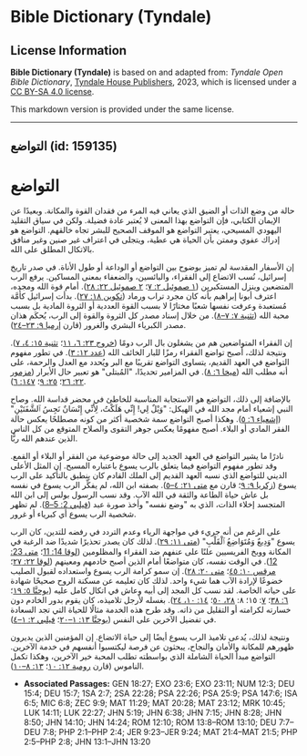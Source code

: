# Bible Dictionary (Tyndale)

## License Information

**Bible Dictionary (Tyndale)** is based on and adapted from: _Tyndale Open Bible Dictionary_, [Tyndale House Publishers](https://tyndaleopenresources.com/), 2023, which is licensed under a [CC BY-SA 4.0 license](https://creativecommons.org/licenses/by-sa/4.0/legalcode.en).

This markdown version is provided under the same license.



--------------------------------

## التواضع (id: 159135)

التواضع
=======

حالة من وضع الذات أو الضيق الذي يعاني فيه المرء من فقدان القوة والمكانة. وبعيدًا عن الإيمان الكتابي، فإن التواضع بهذا المعنى لا يُعتبر عادة فضيلة. ولكن في سياق التقليد اليهودي المسيحي، يعتبر التواضع هو الموقف الصحيح للبشر تجاه خالقهم. التواضع هو إدراك عفوي وممتن بأن الحياة هي عطية، ويتجلى في اعتراف غير صنين وغير منافق بالاتكال المطلق على الله.

إن الأسفار المقدسة لم تميز بوضوح بين التواضع أو الوداعة أو طول الأناة. في صدر تاريخ إسرائيل، نُسب الاتضاع إلى الفقراء، والبائسين، والضعفاء بمعنى المساكين. يرفع الرب المتضعين وينزل المستكبرين ([١ صموئيل ٢: ٧](https://ref.ly/1Sam2:7)؛ [٢ صموئيل ٢٢: ٢٨](https://ref.ly/2Sam22:28)). أمام قوة الله ومجده، اعترف أبونا إبراهيم بأنه كان مجرد تراب ورماد ([تكوين ١٨: ٢٧](https://ref.ly/Gen18:27)). بدأت إسرائيل كأُمَّة مُستعبدة وعرفت نفسها شعبًا مختارًا لا بسبب القوة العددية أو الثروة المادية بل بسبب محبة الله ([تثنية ٧: ٧–٨](https://ref.ly/Deut7:7-Deut7:8)). من خلال إسناد مصدر كل الثروة والقوة إلى الرب، يُحكَم هذان مصدر الكبرياء البشري والغرور (قارن [إرميا ٩: ٢٣–٢٤](https://ref.ly/Jer9:23-Jer9:24)).

إن الفقراء المتواضعين هم من يشغلون بال الرب دومًا ([خروج ٢٣: ٦، ١١](https://ref.ly/Exod23:6)؛ [تثنية ١٥: ٤، ٧](https://ref.ly/Deut15:4)). ونتيجة لذلك، أصبح تواضع الفقراء رمزًا للبار الخائف الله ([عدد ١٢: ٣](https://ref.ly/Num12:3)). في تطور مفهوم التواضع في العهد القديم، يتساوى التواضع تقريبًا مع البر ويُحدد مع العدل والرحمة، على أنه مطلب الله ([ميخا ٦: ٨](https://ref.ly/Mic6:8)). في المزامير تحديدًا، "المُبتلى" هو تعبير حال الأبرار ([مزمور ٢٢: ٢٦](https://ref.ly/Ps22:26)؛ [٢٥: ٩](https://ref.ly/Ps25:9)؛ [١٤٧: ٦](https://ref.ly/Ps147:6)).

بالإضافة إلى ذلك، التواضع هو الاستجابة المناسبة للخاطئ في محضر قداسة الله. وصاح النبي إشعياء أمام مجد الله في الهيكل: "وَيْلٌ لِي! إِنِّي هَلَكْتُ، لِأَنِّي إِنْسَانٌ نَجِسُ ٱلشَّفَتَيْنِ" ([إشعياء ٦: ٥](https://ref.ly/Isa6:5)). وهكذا أصبح التواضع سمة شخصية أكثر من كونه مصطلحًا يعكس حالة الفقر المادي أو البلاء. أصبح مفهومًا يعكس جوهر التقوى والصلاح المتوقع من كل الناس الذين عندهم الله ربًّا.

نادرًا ما يشير التواضع في العهد الجديد إلى حالة موضوعية من الفقر أو البلاء أو القمع. وقد تطور مفهوم التواضع فيما يتعلق بالرب يسوع باعتباره المسيح. إن المثل الأعلى الديني للتواضع الذي نسبه العهد القديم إلى الملك القادم كان ينطبق بالتأكيد على الرب يسوع ([زكريا ٩: ٩](https://ref.ly/Zech9:9)؛ قارن مع [متى ٢١: ٤–٥](https://ref.ly/Matt21:4-Matt21:5)). بصفته ابن الله، لم يفكِّر الرب يسوع في نفسه بل عاش حياة الطاعة والثقة في الله الآب. وقد نسب الرسول بولس إلى ابن الله المتجسد إخلاء الذات، الذي به "وضع نفسه" وأخذ صورة عبد ([فيلبي 2: 5–8](https://ref.ly/Phil2:5-Phil2:8)). لم تظهر شخصية الرب يسوع أي كبرياء أو غرور.

على الرغم من أنه جريء في مواجهة الرياء وعدم التردد في رفضه للتدين، كان الرب يسوع "وَدِيعٌ وَمُتَوَاضِعُ ٱلْقَلْبِ" ([متى ١١: ٢٩](https://ref.ly/Matt11:29)). لذلك كان يصدر تحذيرًا شديدًا ضد الرغبة في المكانة ووبخ الفريسيين علنًا على عنفهم ضد الفقراء والمظلومين ([لوقا 14: 11](https://ref.ly/Luke14:11)؛ [متى 23: 12](https://ref.ly/Matt23:12)). في الوقت نفسه، كان متواضعًا أمام الذين أصبح خادمهم ومعينهم ([لوقا ٢٢: ٢٧](https://ref.ly/Luke22:27)؛ [مرقس ١٠: ٤٥](https://ref.ly/Mark10:45)؛ [متى ٢٠: ٢٨](https://ref.ly/Matt20:28)). إن سمو كرامة الرب يسوع واستعداده لقبول الصليب خضوعًا لإرادة الآب هما شيء واحد. لذلك كان تعليمه عن مسكنة الروح صحيحًا شهادة على حياته الخاصة. لقد نسب كل المجد إلى أبيه وعاش في اتكال كامل عليه ([يوحنَّا ٥: ١٩](https://ref.ly/John5:19)؛ [٦: ٣٨](https://ref.ly/John6:38)؛ [٧](https://ref.ly/John7:15): ١٥؛ ٨: [٢٨، ٥٠](https://ref.ly/John8:28)؛ [١٤: ١٠، ٢٤](https://ref.ly/John14:10)). بغسله لأرجل تلاميذه، كان يقوم بدور الخادم دون خسارته لكرامته أو التقليل من ذاته. وقد طرح هذه الخدمة مثالًا للحياة التي تجد السعادة في تفضيل الآخرين على النفس ([يوحنَّا ١٣: ١–٢٠](https://ref.ly/John13:1-John13:20)؛ [فيلبي ٢: ١–٤](https://ref.ly/Phil2:1-Phil2:4)).

ونتيجة لذلك، يُدعى تلاميذ الرب يسوع أيضًا إلى حياة الاتضاع. إن المؤمنين الذين يديرون ظهورهم للمكانة والأمان والنجاح، يبحثون عن فرصة ليكتسبوا أنفسهم في خدمة الآخرين. التواضع مبدأ الحياة الشاملة الذي بواسطته تطلب المحبة خير الآخرين، وهكذا تكمل الناموس (قارن [رومية ١٢: ١٠](https://ref.ly/Rom12:10)؛ [١٣: ٨–١٠](https://ref.ly/Rom13:8-Rom13:10)).

* **Associated Passages:** GEN 18:27; EXO 23:6; EXO 23:11; NUM 12:3; DEU 15:4; DEU 15:7; 1SA 2:7; 2SA 22:28; PSA 22:26; PSA 25:9; PSA 147:6; ISA 6:5; MIC 6:8; ZEC 9:9; MAT 11:29; MAT 20:28; MAT 23:12; MRK 10:45; LUK 14:11; LUK 22:27; JHN 5:19; JHN 6:38; JHN 7:15; JHN 8:28; JHN 8:50; JHN 14:10; JHN 14:24; ROM 12:10; ROM 13:8–ROM 13:10; DEU 7:7–DEU 7:8; PHP 2:1–PHP 2:4; JER 9:23–JER 9:24; MAT 21:4–MAT 21:5; PHP 2:5–PHP 2:8; JHN 13:1–JHN 13:20

